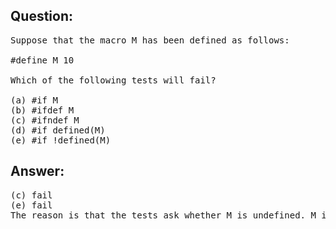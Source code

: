 ## Question:
<pre>
Suppose that the macro M has been defined as follows:

#define M 10

Which of the following tests will fail?

(a) #if M
(b) #ifdef M
(c) #ifndef M
(d) #if defined(M)
(e) #if !defined(M)
</pre>

## Answer:
<pre>
(c) fail
(e) fail
The reason is that the tests ask whether M is undefined. M is defined so the condition tests false.
</pre>
